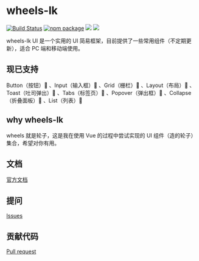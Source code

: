 # wheels-lk

[![Build Status](https://travis-ci.org/travis-ci/travis-web.svg?branch=master)](https://travis-ci.org/travis-ci/travis-web)
[![npm package](https://img.shields.io/npm/v/wheels-ada.svg?style=flat-square)](https://www.npmjs.com/package/wheels-ada)
![](https://img.shields.io/badge/language-JavaScript-yellow.svg)
![](https://img.shields.io/badge/license-MIT-000000.svg)

wheels-lk UI 是一个实用的 UI 简易框架，目前提供了一些常用组件（不定期更新），适合 PC 端和移动端使用。

## 现已支持

Button（按钮）:tada: 、Input（输入框）:tada: 、Grid（栅栏）:tada: 、Layout（布局）:tada: 、Toast（吐司弹出）:tada: 、Tabs（标签页）:tada: 、Popover（弹出框）:tada: 、Collapse（折叠面板）:tada: 、List（列表）:tada:


## why wheels-lk

wheels 就是轮子，这是我在使用 Vue 的过程中尝试实现的 UI 组件（造的轮子）集合，希望对你有用。

## 文档

[官方文档](https://github.com/ruiqi11/wheels-lk/)

## 提问

[Issues](https://github.com/ruiqi11/wheels-lk/issues)

## 贡献代码

[Pull request](https://github.com/ruiqi11/wheels-lk/pulls)